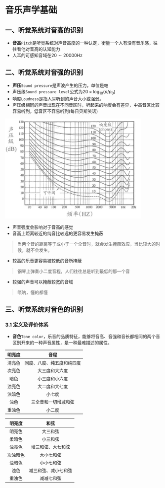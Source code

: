 # 音乐声学基础

## 一、听觉系统对音高的识别

* **音高**`Pitch`是听觉系统对声音高度的一种认定，衡量一个人有没有音乐感，往往看他对音高的认知能力
* 人耳的可感知音域在$20 \sim 20000 \mathrm{Hz}$

## 二、听觉系统对音强的识别

* **声压**`Sound pressure`是声波产生的压力，单位是帕
* 声压级`Sound pressure level`公式为$20 \times \log_{10}(p/p_0)$
* 响度`Loudness`是指人耳听到的声音大小或强弱。
* 声压级相同的声音出现在不同音区时，听起来的响度会有差异，中高音区比较容易听到，低音区不容易听到(每日贝斯笑话)

<img src="./assets/image-20240220220123614.png" alt="人耳纯音等响曲线图" style="zoom:50%;" />

* 声音强度会影响对于音高的感觉
* 音高上距离较近的纯音比较远的更容易发生掩蔽

> 当两个音的距离等于或小于一个全音时，就会发生掩蔽效应，当比较大的时候，就不会发生。

* 较高的乐音更容易被较低的音所掩蔽

> 钢琴上弹奏小二度音程，人们往往总是听到最低的那一个音

* 较强的声音可以掩蔽较宽的音域

>  唢呐，懂的都懂

## 三、听觉系统对音色的识别

### 3.1 定义及评价体系

* **音色**`Tone color`，乐音的品质特征，能够将音高、音强和音长都相同的两个音区别开来的一种声音属性，是一种最难描述的属性。

| 明亮度 |            音程            |
| :----: | :------------------------: |
| 清亮色 | 同度、八度、纯五度和纯四度 |
| 次亮色 |       大三度和大六度       |
|  暗色  |       小三度和小六度       |
| 浊亮色 |       大二度和大七度       |
| 浊暗色 |           小七度           |
|  浊色  |    三全音和一切增减和弦    |
| 重浊色 |           小二度           |

|  明亮度  |         和弦         |
| :------: | :------------------: |
|  明亮色  |       大三和弦       |
|  柔暗色  |       小三和弦       |
|  浊亮色  |  增三和弦、大七和弦  |
| 次浊暗色 |      大小七和弦      |
|  浊暗色  |      小小七和弦      |
|   浊色   | 减三和弦、减小七和弦 |
|  重浊色  |      减减七和弦      |

